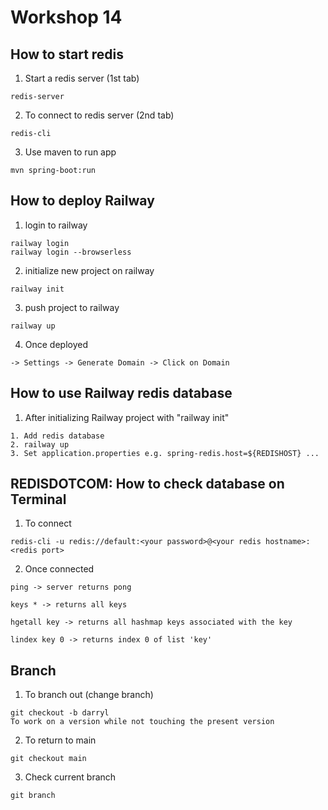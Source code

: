 # Workshop 14

## How to start redis

1. Start a redis server (1st tab)
```
redis-server
```

2. To connect to redis server (2nd tab)
```
redis-cli
```

3. Use maven to run app
```
mvn spring-boot:run
```

## How to deploy Railway

1. login to railway
```
railway login
railway login --browserless
```

2. initialize new project on railway
```
railway init
```

3. push project to railway
```
railway up
```

4. Once deployed
```
-> Settings -> Generate Domain -> Click on Domain
```

## How to use Railway redis database

1. After initializing Railway project with "railway init"
```
1. Add redis database
2. railway up 
3. Set application.properties e.g. spring-redis.host=${REDISHOST} ...
```

## REDISDOTCOM: How to check database on Terminal 

1. To connect
```
redis-cli -u redis://default:<your password>@<your redis hostname>:<redis port>
```

2. Once connected
```
ping -> server returns pong

keys * -> returns all keys

hgetall key -> returns all hashmap keys associated with the key

lindex key 0 -> returns index 0 of list 'key'
```

## Branch

1. To branch out (change branch)
```
git checkout -b darryl
To work on a version while not touching the present version
```

2. To return to main
```
git checkout main
```

3. Check current branch
```
git branch
```